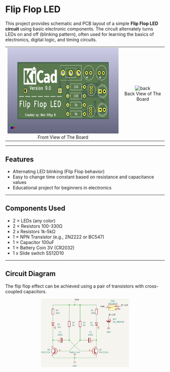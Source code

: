 # Flip Flop LED
This project provides schematic and PCB layout of a simple **Flip Flop LED circuit** using basic electronic components. The circuit alternately turns LEDs on and off (blinking pattern), often used for learning the basics of electronics, digital logic, and timing circuits.
<table>
  <tr>
    <td align="center">
      <img src="figure/LED Flip Flop_Front.png" alt="front" height="270"/>
      <br/>Front View of The Board
    </td>
    <td align="center">
      <img src="figure/LED Flip Flop_Black.png" alt="back" height="270"/>
      <br/>Back View of The Board
    </td>
  </tr>
</table>


---

## Features
- Alternating LED blinking (Flip Flop behavior)  
- Easy to change time constant based on resistance and capacitance values  
- Educational project for beginners in electronics  

---

## Components Used
- 2 × LEDs (any color)  
- 2 × Resistors 100-330Ω
- 2 x Resistors 1k-5kΩ
- 1 × NPN Transistor (e.g., 2N2222 or BC547)  
- 1 × Capacitor 100uF
- 1 × Battery Coin 3V (CR2032)
- 1 x Slide switch SS12D10

---

## Circuit Diagram
The flip flop effect can be achieved using a pair of transistors with cross-coupled capacitors.  
<p align="center">
  <img src="figure/schematic.png" alt="schematic" style="width:55%; height:auto;"/>
</p> 
